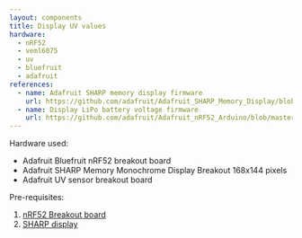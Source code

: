 ```yaml
---
layout: components
title: Display UV values
hardware:
  - nRF52
  - veml6075
  - uv
  - bluefruit
  - adafruit
references:
  - name: Adafruit SHARP memory display firmware
    url: https://github.com/adafruit/Adafruit_SHARP_Memory_Display/blob/master/examples/sharpmemtest/sharpmemtest.ino
  - name: Display LiPo battery voltage firmware
    url: https://github.com/adafruit/Adafruit_nRF52_Arduino/blob/master/libraries/Bluefruit52Lib/examples/Hardware/adc_vbat/adc_vbat.ino
---
```


Hardware used:

- Adafruit Bluefruit nRF52 breakout board
- Adafruit SHARP Memory Monochrome Display Breakout 168x144 pixels
- Adafruit UV sensor breakout board

Pre-requisites:

1. [nRF52 Breakout board](./nrf52-breakout)
1. [SHARP display](./sharp-display)
